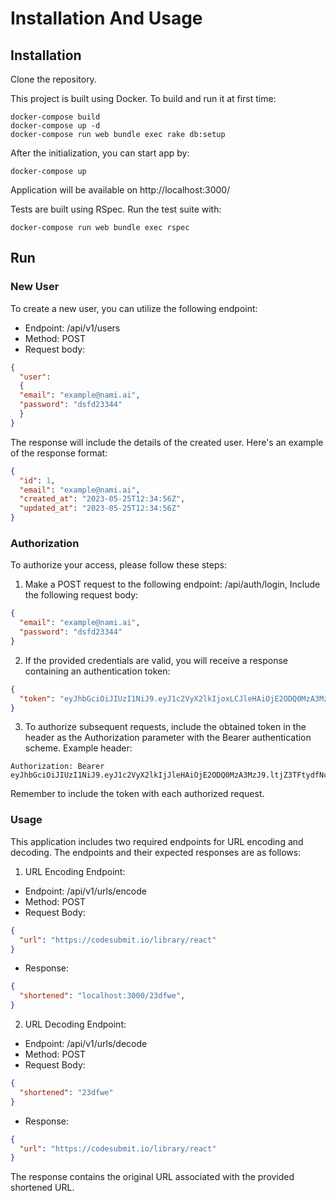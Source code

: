 # Installation And Usage
## Installation
Clone the repository.

This project is built using Docker. To build and run it at first time:
```
docker-compose build
docker-compose up -d
docker-compose run web bundle exec rake db:setup
```
After the initialization, you can start app by:
```
docker-compose up
```
Application will be available on http://localhost:3000/

Tests are built using RSpec. Run the test suite with:
```
docker-compose run web bundle exec rspec
```

## Run
### New User
To create a new user, you can utilize the following endpoint:

* Endpoint: /api/v1/users
* Method: POST
* Request body:
```json
{ 
  "user":
  {
  "email": "example@nami.ai",
  "password": "dsfd23344"
  }
}
```
The response will include the details of the created user. Here's an example of the response format:
```json
{
  "id": 1,
  "email": "example@nami.ai",
  "created_at": "2023-05-25T12:34:56Z",
  "updated_at": "2023-05-25T12:34:56Z"
}
```
### Authorization 
To authorize your access, please follow these steps:
1. Make a POST request to the following endpoint: /api/auth/login, Include the following request body:
```json
{
  "email": "example@nami.ai",
  "password": "dsfd23344"
}
```
2. If the provided credentials are valid, you will receive a response containing an authentication token:
```json
{
  "token": "eyJhbGciOiJIUzI1NiJ9.eyJ1c2VyX2lkIjoxLCJleHAiOjE2ODQ0MzA3MzJ9.ltjZ3TFtDyOnydfNccP4PEhMwmtrwLGbPFsvBJiBVEA"
}
```
3. To authorize subsequent requests, include the obtained token in the header as the Authorization parameter with the Bearer authentication scheme.
Example header:
```
Authorization: Bearer eyJhbGciOiJIUzI1NiJ9.eyJ1c2VyX2lkIjJleHAiOjE2ODQ0MzA3MzJ9.ltjZ3TFtydfNcP4PEhMwmtrwLGbPFsvBJiBVEA
```
Remember to include the token with each authorized request.
### Usage
This application includes two required endpoints for URL encoding and decoding. The endpoints and their expected responses are as follows:
1. URL Encoding Endpoint:
* Endpoint: /api/v1/urls/encode
* Method: POST
* Request Body:
```json
{
  "url": "https://codesubmit.io/library/react"
}
```
* Response:
```json
{
  "shortened": "localhost:3000/23dfwe",
}
```

2. URL Decoding Endpoint:
* Endpoint: /api/v1/urls/decode
* Method: POST
* Request Body:
```json
{
  "shortened": "23dfwe"
}
```
* Response:
```json
{
  "url": "https://codesubmit.io/library/react"
}
```
The response contains the original URL associated with the provided shortened URL.
